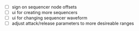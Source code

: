 - [ ] sign on sequencer node offsets
- [ ] ui for creating more sequencers
- [ ] ui for changing sequencer waveform
- [ ] adjust attack/release parameters to more desireable ranges
